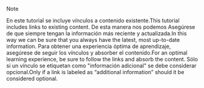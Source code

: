 > [!NOTE]
> <span data-ttu-id="225a4-101">En este tutorial se incluye vínculos a contenido existente.</span><span class="sxs-lookup"><span data-stu-id="225a4-101">This tutorial includes links to existing content.</span></span> <span data-ttu-id="225a4-102">De esta manera nos podemos Asegúrese de que siempre tengan la información más reciente y actualizada.</span><span class="sxs-lookup"><span data-stu-id="225a4-102">In this way we can be sure that you always have the latest, most up-to-date information.</span></span> <span data-ttu-id="225a4-103">Para obtener una experiencia óptima de aprendizaje, asegúrese de seguir los vínculos y absorber el contenido.</span><span class="sxs-lookup"><span data-stu-id="225a4-103">For an optimal learning experience, be sure to follow the links and absorb the content.</span></span> <span data-ttu-id="225a4-104">Sólo si un vínculo se etiquetan como "información adicional" se debe considerar opcional.</span><span class="sxs-lookup"><span data-stu-id="225a4-104">Only if a link is labeled as “additional information” should it be considered optional.</span></span>
